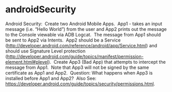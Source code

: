 # androidSecurity
Android Security:  Create two Android Mobile Apps.  App1 - takes an input message (i.e. “Hello World”) from the user and App2 prints out the message to the Console viewable via ADB Logcat.  The message from App1 should be sent to App2 via Intents.  App2 should be a Service (http://developer.android.com/reference/android/app/Service.html) and should use Signature Level protection (http://developer.android.com/guide/topics/manifest/permission-element.html#plevel).  Create App3 (Bad App) that attempts to intercept the message from App1.  Note that App3 will not be signed by the same certificate as App1 and App2.  Question: What happens when App3 is installed before App1 and App2?  Also See:  https://developer.android.com/guide/topics/security/permissions.html.
